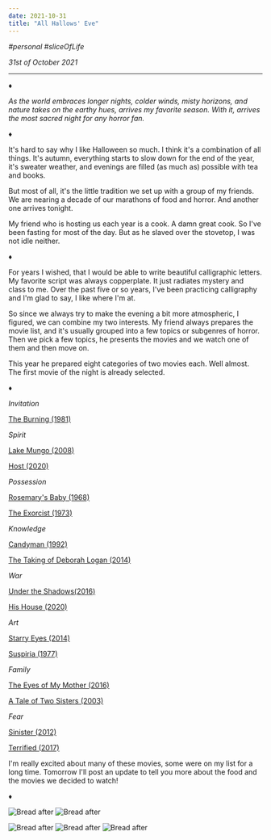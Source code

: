 ```yaml
---
date: 2021-10-31
title: "All Hallows' Eve"
---
```


_#personal_ _#sliceOfLife_

_31st of October 2021_

---

♦

_As the world embraces longer nights, colder winds, misty horizons, and nature takes on the earthy hues, arrives my favorite season. With it, arrives the most sacred night for any horror fan._

♦

It's hard to say why I like Halloween so much. I think it's a combination of all things. It's autumn, everything starts to slow down for the end of the year, it's sweater weather, and evenings are filled (as much as) possible with tea and books.

But most of all, it's the little tradition we set up with a group of my friends. We are nearing a decade of our marathons of food and horror. And another one arrives tonight.

My friend who is hosting us each year is a cook. A damn great cook. So I've been fasting for most of the day. But as he slaved over the stovetop, I was not idle neither.

♦

For years I wished, that I would be able to write beautiful calligraphic letters. My favorite script was always copperplate. It just radiates mystery and class to me. Over the past five or so years, I've been practicing calligraphy and I'm glad to say, I like where I'm at.

So since we always try to make the evening a bit more atmospheric, I figured, we can combine my two interests.
My friend always prepares the movie list, and it's usually grouped into a few topics or subgenres of horror. Then we pick a few topics, he presents the movies and we watch one of them and then move on.

This year he prepared eight categories of two movies each. Well almost. The first movie of the night is already selected.

♦

_Invitation_

[The Burning (1981)](https://www.imdb.com/title/tt0082118/?ref_=nv_sr_srsg_0)

_Spirit_

[Lake Mungo (2008)](https://www.imdb.com/title/tt0816556/?ref_=fn_al_tt_1)

[Host (2020)](https://www.imdb.com/title/tt12749596/?ref_=nv_sr_srsg_0)

_Possession_

[Rosemary's Baby (1968)](https://www.imdb.com/title/tt0063522/?ref_=fn_al_tt_1)

[The Exorcist (1973)](https://www.imdb.com/title/tt0070047/?ref_=fn_al_tt_1)

_Knowledge_

[Candyman (1992)](https://www.imdb.com/title/tt0103919/?ref_=fn_al_tt_2)

[The Taking of Deborah Logan (2014)](https://www.imdb.com/title/tt3387648/?ref_=nv_sr_srsg_0)

_War_

[Under the Shadows(2016)](https://www.imdb.com/title/tt4273292/?ref_=fn_al_tt_1)

[His House (2020)](https://www.imdb.com/title/tt8508734/?ref_=nv_sr_srsg_0)

_Art_

[Starry Eyes (2014)](https://www.imdb.com/title/tt2793490/?ref_=fn_al_tt_1)

[Suspiria (1977)](https://www.imdb.com/title/tt0076786/?ref_=fn_al_tt_2)

_Family_

[The Eyes of My Mother (2016)](https://www.imdb.com/title/tt5225338/?ref_=fn_al_tt_1)

[A Tale of Two Sisters (2003)](https://www.imdb.com/title/tt0365376/?ref_=fn_al_tt_1)

_Fear_

[Sinister (2012)](https://www.imdb.com/title/tt1922777/?ref_=fn_al_tt_1)

[Terrified (2017)](https://www.imdb.com/title/tt7549892/?ref_=nv_sr_srsg_0)

I'm really excited about many of these movies, some were on my list for a long time. Tomorrow I'll post an update to tell you more about the food and the movies we decided to watch!

♦

![Bread after](/halloween1.jpg)
![Bread after](/halloween2.jpg)

![Bread after](/halloween4.jpg)
![Bread after](/halloween5.jpg)
![Bread after](/halloween6.jpg)
